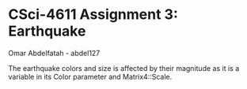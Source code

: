 # CSci-4611 Assignment 3:  Earthquake

Omar Abdelfatah - abdel127

The earthquake colors and size is affected by their magnitude as it is a variable in its Color parameter and Matrix4::Scale.
